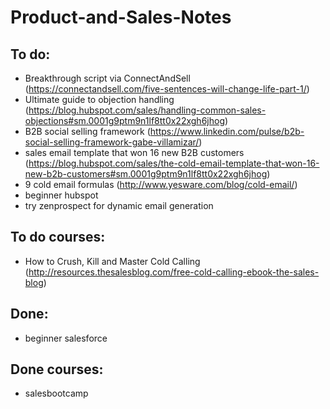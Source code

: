 # Product-and-Sales-Notes



## To do: 

* Breakthrough script via ConnectAndSell (https://connectandsell.com/five-sentences-will-change-life-part-1/)
* Ultimate guide to objection handling (https://blog.hubspot.com/sales/handling-common-sales-objections#sm.0001g9ptm9n1lf8tt0x22xgh6jhog)
* B2B social selling framework (https://www.linkedin.com/pulse/b2b-social-selling-framework-gabe-villamizar/)
* sales email template that won 16 new B2B customers (https://blog.hubspot.com/sales/the-cold-email-template-that-won-16-new-b2b-customers#sm.0001g9ptm9n1lf8tt0x22xgh6jhog)
* 9 cold email formulas (http://www.yesware.com/blog/cold-email/)
* beginner hubspot
* try zenprospect for dynamic email generation





## To do courses:

* How to Crush, Kill and Master Cold Calling (http://resources.thesalesblog.com/free-cold-calling-ebook-the-sales-blog)





## Done:

* beginner salesforce







## Done courses:

* salesbootcamp 
